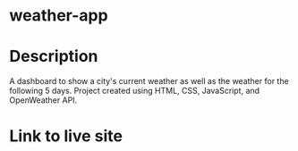 # weather-app


# Description
A dashboard to show a city's current weather as well as the weather for the following 5 days. Project created using HTML, CSS, JavaScript, and OpenWeather API.

# Link to live site

